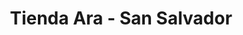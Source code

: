---
title: "Tienda Ara - San Salvador"
url: /barranquilla/tienda-ara-san-salvador/
shop: supermercado
---